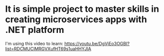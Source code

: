 # It is simple project to master skills in creating microservices apps with .NET platform
I'm using this video to learn: https://youtu.be/DgVjEo3OGBI?list=RDCMUCIMRGVXufHT69s1uaHHYJIA
